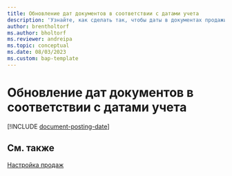 ```yaml
---
title: Обновление дат документов в соответствии с датами учета
description: 'Узнайте, как сделать так, чтобы даты в документах продажи и покупки совпадали с датами их учета.'
author: brentholtorf
ms.author: bholtorf
ms.reviewer: andreipa
ms.topic: conceptual
ms.date: 08/03/2023
ms.custom: bap-template
---
```


# <a name="updating-document-dates-with-posting-dates"></a>Обновление дат документов в соответствии с датами учета

[!INCLUDE [document-posting-date](includes/document-posting-date.md)]

## <a name="see-also"></a>См. также

[Настройка продаж](sales-setup-sales.md)
